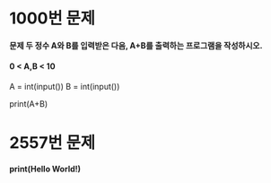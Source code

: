 #  1000번 문제

#### 문제 두 정수 A와 B를 입력받은 다음, A+B를 출력하는 프로그램을 작성하시오.

#### 0 < A,B < 10
A = int(input())
B = int(input())

print(A+B)

# 2557번 문제

#### print(Hello World!)


